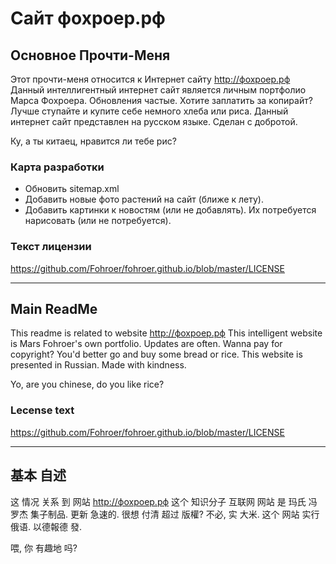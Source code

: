 # Сайт фохроер.рф

## Основное Прочти-Меня
Этот прочти-меня относится к Интернет сайту http://фохроер.рф
Данный интеллигентный интернет сайт является личным портфолио Марса Фохроера. Обновления частые.
Хотите заплатить за копирайт? Лучше ступайте и купите себе немного хлеба или риса.
Данный интернет сайт представлен на русском языке. Сделан с добротой.

Ку, а ты китаец, нравится ли тебе рис?

### Карта разработки

* Обновить sitemap.xml
* Добавить новые фото растений на сайт (ближе к лету).
* Добавить картинки к новостям (или не добавлять). Их потребуется нарисовать (или не потребуется).

### Текст лицензии

https://github.com/Fohroer/fohroer.github.io/blob/master/LICENSE

********************************************************

## Main ReadMe
This readme is related to website http://фохроер.рф
This intelligent website is Mars Fohroer's own portfolio. Updates are often. 
Wanna pay for copyright? You'd better go and buy some bread or rice.
This website is presented in Russian. Made with kindness.

Yo, are you chinese, do you like rice?

### Lecense text

https://github.com/Fohroer/fohroer.github.io/blob/master/LICENSE

********************************************************

## 基本 自述
这 情况 关系 到 网站 http://фохроер.рф
这个 知识分子 互联网 网站 是 玛氏 冯罗杰 集子制品. 更新 急速的.
很想 付清 超过 版權? 不必, 实 大米.
这个 网站 实行 俄语. 以德報德 發.

喂, 你 有趣地 吗?

